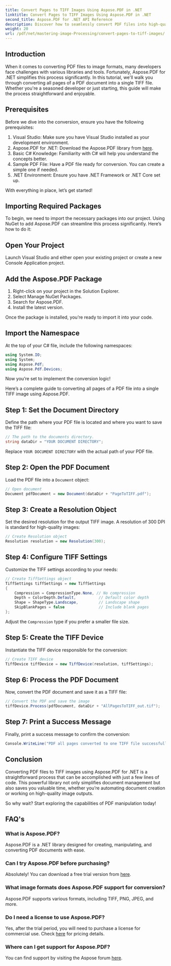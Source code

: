 ```yaml
---
title: Convert Pages to TIFF Images Using Aspose.PDF in .NET
linktitle: Convert Pages to TIFF Images Using Aspose.PDF in .NET
second_title: Aspose.PDF for .NET API Reference
description: Discover how to seamlessly convert PDF files into high-quality TIFF images using the Aspose.PDF library for .NET. This step-by-step tutorial provides clear instructions and code example.
weight: 20
url: /pdf/net/mastering-image-Processing/convert-pages-to-tiff-images/
---
```

## Introduction

When it comes to converting PDF files to image formats, many developers face challenges with various libraries and tools. Fortunately, Aspose.PDF for .NET simplifies this process significantly. In this tutorial, we'll walk you through converting all pages of a PDF document into a single TIFF file. Whether you're a seasoned developer or just starting, this guide will make the process straightforward and enjoyable.

## Prerequisites

Before we dive into the conversion, ensure you have the following prerequisites:

1. Visual Studio: Make sure you have Visual Studio installed as your development environment.
2. Aspose.PDF for .NET: Download the Aspose.PDF library from [here](https://releases.aspose.com/pdf/net/).
3. Basic C# Knowledge: Familiarity with C# will help you understand the concepts better.
4. Sample PDF File: Have a PDF file ready for conversion. You can create a simple one if needed.
5. .NET Environment: Ensure you have .NET Framework or .NET Core set up.

With everything in place, let’s get started!

## Importing Required Packages

To begin, we need to import the necessary packages into our project. Using NuGet to add Aspose.PDF can streamline this process significantly. Here’s how to do it:

## Open Your Project

Launch Visual Studio and either open your existing project or create a new Console Application project.

## Add the Aspose.PDF Package

1. Right-click on your project in the Solution Explorer.
2. Select Manage NuGet Packages.
3. Search for Aspose.PDF.
4. Install the latest version.

Once the package is installed, you’re ready to import it into your code.

##  Import the Namespace

At the top of your C# file, include the following namespaces:

```csharp
using System.IO;
using System;
using Aspose.Pdf;
using Aspose.Pdf.Devices;
```

Now you’re set to implement the conversion logic!

Here’s a complete guide to converting all pages of a PDF file into a single TIFF image using Aspose.PDF.

## Step 1: Set the Document Directory

Define the path where your PDF file is located and where you want to save the TIFF file:

```csharp
// The path to the documents directory.
string dataDir = "YOUR DOCUMENT DIRECTORY";
```

Replace `YOUR DOCUMENT DIRECTORY` with the actual path of your PDF file.

## Step 2: Open the PDF Document

Load the PDF file into a `Document` object:

```csharp
// Open document
Document pdfDocument = new Document(dataDir + "PageToTIFF.pdf");
```

## Step 3: Create a Resolution Object

Set the desired resolution for the output TIFF image. A resolution of 300 DPI is standard for high-quality images:

```csharp
// Create Resolution object
Resolution resolution = new Resolution(300);
```

## Step 4: Configure TIFF Settings

Customize the TIFF settings according to your needs:

```csharp
// Create TiffSettings object
TiffSettings tiffSettings = new TiffSettings
{
    Compression = CompressionType.None, // No compression
    Depth = ColorDepth.Default,          // Default color depth
    Shape = ShapeType.Landscape,         // Landscape shape
    SkipBlankPages = false               // Include blank pages
};
```

Adjust the `Compression` type if you prefer a smaller file size.

## Step 5: Create the TIFF Device

Instantiate the TIFF device responsible for the conversion:

```csharp
// Create TIFF device
TiffDevice tiffDevice = new TiffDevice(resolution, tiffSettings);
```

## Step 6: Process the PDF Document

Now, convert the PDF document and save it as a TIFF file:

```csharp
// Convert the PDF and save the image
tiffDevice.Process(pdfDocument, dataDir + "AllPagesToTIFF_out.tif");
```

## Step 7: Print a Success Message

Finally, print a success message to confirm the conversion:

```csharp
Console.WriteLine("PDF all pages converted to one TIFF file successfully!");
```

## Conclusion

Converting PDF files to TIFF images using Aspose.PDF for .NET is a straightforward process that can be accomplished with just a few lines of code. This powerful library not only simplifies document management but also saves you valuable time, whether you’re automating document creation or working on high-quality image outputs. 

So why wait? Start exploring the capabilities of PDF manipulation today!

## FAQ's

### What is Aspose.PDF?
Aspose.PDF is a .NET library designed for creating, manipulating, and converting PDF documents with ease.

### Can I try Aspose.PDF before purchasing?
Absolutely! You can download a free trial version from [here](https://releases.aspose.com/).

### What image formats does Aspose.PDF support for conversion?
Aspose.PDF supports various formats, including TIFF, PNG, JPEG, and more.

### Do I need a license to use Aspose.PDF?
Yes, after the trial period, you will need to purchase a license for commercial use. Check [here](https://purchase.aspose.com/) for pricing details.

### Where can I get support for Aspose.PDF?
You can find support by visiting the Aspose forum [here](https://forum.aspose.com/c/pdf/10).
